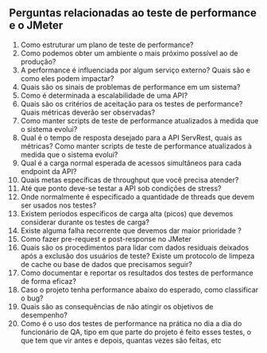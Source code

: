 ## Perguntas relacionadas ao teste de performance e o JMeter

1. Como estruturar um plano de teste de performance?
2. Como podemos obter um ambiente o mais próximo possível ao de produção?
3. A performance é influenciada por algum serviço externo? Quais são e como eles podem impactar?
4. Quais são os sinais de problemas de performance em um sistema?
5. Como é determinada a escalabilidade de uma API?
6. Quais são os critérios de aceitação para os testes de performance? Quais métricas deverão ser observadas?
7. Como manter scripts de teste de performance atualizados à medida que o sistema evolui?
8. Qual é o tempo de resposta desejado para a API ServRest, quais as métricas? Como manter scripts de teste de performance atualizados à medida que o sistema evolui?
9. Qual é a carga normal esperada de acessos simultâneos para cada endpoint da API?
10. Quais metas específicas de throughput que você precisa atender?
11. Até que ponto deve-se testar a API sob condições de stress?
12. Onde normalmente é especificado a quantidade de threads que devem ser usados nos testes?
13. Existem períodos específicos de carga alta (picos) que devemos considerar durante os testes de carga?
14. Existe alguma falha recorrente que devemos dar maior prioridade ?
15. Como fazer pre-request e post-response no JMeter
16. Quais são os procedimentos para lidar com dados residuais deixados após a exclusão dos usuários de teste? Existe um protocolo de limpeza de cache ou base de dados que precisamos seguir?
17. Como documentar e reportar os resultados dos testes de performance de forma eficaz?
18. Caso o projeto tenha performance abaixo do esperado, como classificar o bug?
19. Quais são as consequências de não atingir os objetivos de desempenho?
20. Como é o uso dos testes de performance na prática no dia a dia do funcionário de QA, tipo em que parte do projeto é feito esses testes, o que tem que vir antes e depois, quantas vezes são feitas, etc